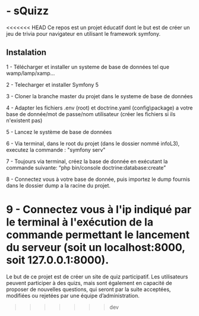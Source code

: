 # - sQuizz

<<<<<<< HEAD
Ce repos est un projet éducatif dont le but est de créer un jeu de trivia pour navigateur en utilisant le framework symfony.

## Instalation

1 - Télécharger et installer un systeme de base de données tel que wamp/lamp/xamp...

2 - Telecharger et installer Symfony 5

3 - Cloner la branche master du projet dans le systeme de base de données

4 - Adapter les fichiers .env (root) et doctrine.yaml (config\package) a votre base de donnée/mot de passe/nom utilisateur (créer les fichiers si ils n'existent pas)

5 - Lancez le système de base de données

6 - Via terminal, dans le root du projet (dans le dossier nommé infoL3), executez la commande : "symfony serv"

7 - Toujours via terminal, créez la base de donnée en exécutant la commande suivante: “php bin/console doctrine:database:create”

8 - Connectez vous à votre base de donnée, puis importez le dump fournis dans le dossier dump a la racine du projet.

9 - Connectez vous à l'ip indiqué par le terminal à l'exécution de la commande permettant le lancement du serveur (soit un localhost:8000, soit 127.0.0.1:8000).
=======
Le but de ce projet est de créer un site de quiz participatif. Les utilisateurs peuvent participer à des quizs, mais sont également en capacité de proposer de nouvelles questions, qui seront par la suite acceptées, modifiées ou rejetées par une équipe d’administration.
>>>>>>> dev

